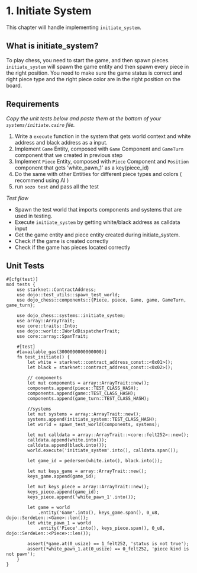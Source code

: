 # 1. Initiate System

This chapter will handle implementing `initiate_system`.

## What is initiate_system?

To play chess, you need to start the game, and then spawn pieces. `initiate_system` will spawn the game entity and then spawn every piece in the right position. You need to make sure the game status is correct and right piece type and the right piece color are in the right position on the board.

## Requirements

_Copy the unit tests below and paste them at the bottom of your `systems/initiate.cairo` file._

1. Write a `execute` function in the system that gets world context and white address and black address as a input.
2. Implement `Game` Entity, composed with `Game` Component and `GameTurn` component that we created in previous step
3. Implement `Piece` Entity, composed with `Piece` Component and `Position` component that gets 'white_pawn_1' as a key(piece_id)
4. Do the same with other Entities for different piece types and colors ( recommend using AI )
5. run `sozo test` and pass all the test

_Test flow_

- Spawn the test world that imports components and systems that are used in testing.
- Execute `initiate_system` by getting white/black address as calldata input
- Get the game entity and piece entity created during initiate_system.
- Check if the game is created correctly
- Check if the game has pieces located correctly

## Unit Tests

```rust,ignore
#[cfg(test)]
mod tests {
    use starknet::ContractAddress;
    use dojo::test_utils::spawn_test_world;
    use dojo_chess::components::{Piece, piece, Game, game, GameTurn, game_turn};

    use dojo_chess::systems::initiate_system;
    use array::ArrayTrait;
    use core::traits::Into;
    use dojo::world::IWorldDispatcherTrait;
    use core::array::SpanTrait;

    #[test]
    #[available_gas(3000000000000000)]
    fn test_initiate() {
        let white = starknet::contract_address_const::<0x01>();
        let black = starknet::contract_address_const::<0x02>();

        // components
        let mut components = array::ArrayTrait::new();
        components.append(piece::TEST_CLASS_HASH);
        components.append(game::TEST_CLASS_HASH);
        components.append(game_turn::TEST_CLASS_HASH);

        //systems
        let mut systems = array::ArrayTrait::new();
        systems.append(initiate_system::TEST_CLASS_HASH);
        let world = spawn_test_world(components, systems);

        let mut calldata = array::ArrayTrait::<core::felt252>::new();
        calldata.append(white.into());
        calldata.append(black.into());
        world.execute('initiate_system'.into(), calldata.span());

        let game_id = pedersen(white.into(), black.into());

        let mut keys_game = array::ArrayTrait::new();
        keys_game.append(game_id);

        let mut keys_piece = array::ArrayTrait::new();
        keys_piece.append(game_id);
        keys_piece.append('white_pawn_1'.into());

        let game = world
            .entity('Game'.into(), keys_game.span(), 0_u8, dojo::SerdeLen::<Game>::len());
        let white_pawn_1 = world
            .entity('Piece'.into(), keys_piece.span(), 0_u8, dojo::SerdeLen::<Piece>::len());

        assert(*game.at(0_usize) == 1_felt252, 'status is not true');
        assert(*white_pawn_1.at(0_usize) == 0_felt252, 'piece kind is not pawn');
    }
}

```
